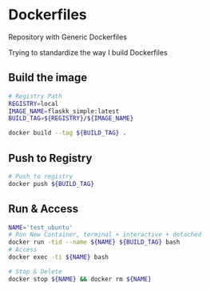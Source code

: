 # Dockerfiles

Repository with Generic Dockerfiles

Trying to standardize the way I build Dockerfiles

## Build the image

```bash
# Registry Path
REGISTRY=local
IMAGE_NAME=flaskk_simple:latest
BUILD_TAG=${REGISTRY}/${IMAGE_NAME}

docker build --tag ${BUILD_TAG} .
```

## Push to Registry

```bash
# Push to registry
docker push ${BUILD_TAG}
```

## Run & Access

```bash
NAME='test_ubuntu'
# Run New Container, terminal + interactive + detached
docker run -tid --name ${NAME} ${BUILD_TAG} bash
# Access
docker exec -ti ${NAME} bash

# Stop & Delete
docker stop ${NAME} && docker rm ${NAME}
```

